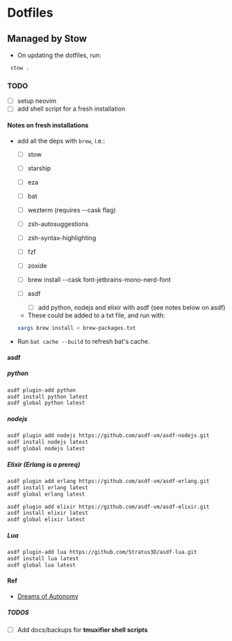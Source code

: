 # Dotfiles

## Managed by Stow

- On updating the dotfiles, run:

```sh
 stow .
```

### TODO

- [ ] setup neovim
- [ ] add shell script for a fresh installation

#### Notes on fresh installations

- add all the deps with `brew`, i.e.:

  - [ ] stow
  - [ ] starship
  - [ ] eza
  - [ ] bat
  - [ ] wezterm (requires --cask flag)
  - [ ] zsh-autosuggestions
  - [ ] zsh-syntax-highlighting
  - [ ] fzf
  - [ ] zoxide
  - [ ] brew install --cask font-jetbrains-mono-nerd-font
  - [ ] asdf

    - [ ] add python, nodejs and elixir with asdf (see notes below on asdf)

  - These could be added to a txt file, and run with:

  ```sh
  xargs brew install < brew-packages.txt
  ```

- Run `bat cache --build` to refresh bat's cache.

#### asdf

##### python

```sh
asdf plugin-add python
asdf install python latest
asdf global python latest
```

##### nodejs

```sh
asdf plugin add nodejs https://github.com/asdf-vm/asdf-nodejs.git
asdf install nodejs latest
asdf global nodejs latest
```

##### Elixir (Erlang is a prereq)

```sh
asdf plugin add erlang https://github.com/asdf-vm/asdf-erlang.git
asdf install erlang latest
asdf global erlang latest

asdf plugin add elixir https://github.com/asdf-vm/asdf-elixir.git
asdf install elixir latest
asdf global elixir latest
```

##### Lua

```sh
asdf plugin-add lua https://github.com/Stratus3D/asdf-lua.git
asdf install lua latest
asdf global lua latest
```

#### Ref

- [Dreams of Autonomy](https://www.youtube.com/watch?v=y6XCebnB9gs)

##### TODOS

- [ ] Add docs/backups for **tmuxifier shell scripts**
